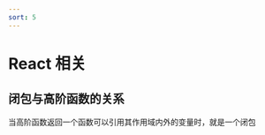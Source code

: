 ```yaml
---
sort: 5
---
```


# React 相关

<!-- {% include list.liquid %} -->

## 闭包与高阶函数的关系

当高阶函数返回一个函数可以引用其作用域内外的变量时，就是一个闭包
